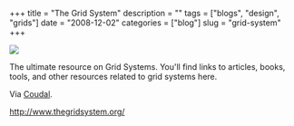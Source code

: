 +++
title = "The Grid System"
description = ""
tags = ["blogs", "design", "grids"]
date = "2008-12-02"
categories = ["blog"]
slug = "grid-system"
+++



  <div class="notebook-screenshot"><a href="http://www.thegridsystem.org/"><img src="//konigi.com/media/bluga/wt493540b9d46e8.jpg"/></a></div><p>The ultimate resource on Grid Systems. You'll find links to articles, books, tools, and other resources related to grid systems here. </p>
<p>Via <a href="http://coudal.com/archives/2008/12/the_grid_system.php">Coudal</a>.</p>
    
  <a href="http://www.thegridsystem.org/">http://www.thegridsystem.org/</a>
